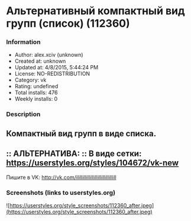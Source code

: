# Альтернативный компактный вид групп (список) (112360)

### Information
- Author: alex.xciv (unknown)
- Created at: unknown
- Updated at: 4/8/2015, 5:44:24 PM
- License: NO-REDISTRIBUTION
- Category: vk
- Rating: undefined
- Total installs: 476
- Weekly installs: 0


### Description
Компактный вид групп в виде списка. 
----------------------------------------------------------
:: АЛЬТЕРНАТИВА: 
:: В виде сетки: https://userstyles.org/styles/104672/vk-new
----------------------------------------------------------
Пишите в VK: http://vk.com/ilillillillillillillillillillill


### Screenshots (links to userstyles.org)
![https://userstyles.org/style_screenshots/112360_after.jpeg](https://userstyles.org/style_screenshots/112360_after.jpeg)


